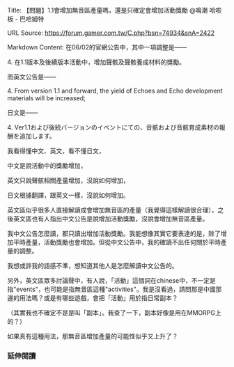 Title: 【問題】1.1會增加無音區產量嗎，還是只確定會增加活動獎勵 @鳴潮 哈啦板 - 巴哈姆特

URL Source: https://forum.gamer.com.tw/C.php?bsn=74934&snA=2422

Markdown Content:
在06/02的官網公告中，其中一項調整是——

4\. 在1.1版本及後續版本活動中，增加聲骸及聲骸養成材料的獎勵。

而英文公告是——

4\. From version 1.1 and forward, the yield of Echoes and Echo development materials will be increased;

日文是——

4\. Ver1.1および後続バージョンのイベントにての、音骸および音骸育成素材の報酬を追加します。

我看得懂中文、英文，看不懂日文，

中文是說活動中的獎勵增加，

英文只說聲骸相關產量增加，沒說如何增加，

日文根據翻譯，跟英文一樣，沒說如何增加。

英文區似乎很多人直接解讀成會增加無音區的產量（我覺得這樣解讀很合理），之後英文區也有人指出中文公告是說增加活動獎勵，沒說會增加無音區產量。

我中文公告怎麼讀，都只讀出增加活動獎勵。我能想像其實它要表達的是，除了增加平時產量，活動獎勵也會增加。但從中文公告中，我的確讀不出任何關於平時產量的調整。

我想或許我的語感不準，想知道其他人是怎麼解讀中文公告的。

另外，英文區眾多討論聲中，有人說，「活動」這個詞在chinese中，不一定是指"events"，也可能是指無音區這種"activities"。我是沒看過，請問那是中國那邊的用法嗎？或是有哪些遊戲，會把「活動」用於指日常副本？

（其實我也不確定不是是叫「副本」。我查了一下，副本好像是用在MMORPG上的？）

如果真有這種用法，那無音區增加產量的可能性似乎又上升了？

### 延伸閱讀
